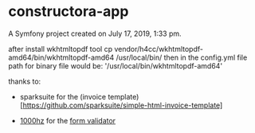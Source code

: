 constructora-app
================

A Symfony project created on July 17, 2019, 1:33 pm.

after install wkhtmltopdf tool
cp vendor/h4cc/wkhtmltopdf-amd64/bin/wkhtmltopdf-amd64 /usr/local/bin/
then in the config.yml file path for binary file would be:
'/usr/local/bin/wkhtmltopdf-amd64'

thanks to:
- sparksuite for the (invoice template)[https://github.com/sparksuite/simple-html-invoice-template]

- [1000hz](https://twitter.com/1000hz) for the [form validator](https://github.com/1000hz/bootstrap-validator)